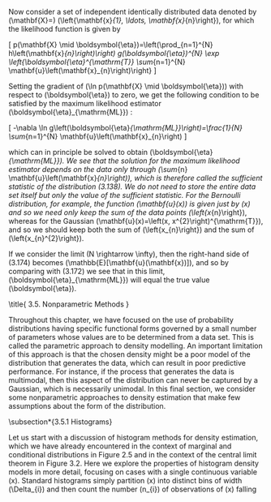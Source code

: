 Now consider a set of independent identically distributed data denoted by \(\mathbf{X}=\) \(\left\{\mathbf{x}_{1}, \ldots, \mathbf{x}_{n}\right\}\), for which the likelihood function is given by

\[
p(\mathbf{X} \mid \boldsymbol{\eta})=\left(\prod_{n=1}^{N} h\left(\mathbf{x}_{n}\right)\right) g(\boldsymbol{\eta})^{N} \exp \left\{\boldsymbol{\eta}^{\mathrm{T}} \sum_{n=1}^{N} \mathbf{u}\left(\mathbf{x}_{n}\right)\right\}
\]

Setting the gradient of \(\ln p(\mathbf{X} \mid \boldsymbol{\eta})\) with respect to \(\boldsymbol{\eta}\) to zero, we get the following condition to be satisfied by the maximum likelihood estimator \(\boldsymbol{\eta}_{\mathrm{ML}}\) :

\[
-\nabla \ln g\left(\boldsymbol{\eta}_{\mathrm{ML}}\right)=\frac{1}{N} \sum_{n=1}^{N} \mathbf{u}\left(\mathbf{x}_{n}\right)
\]

which can in principle be solved to obtain \(\boldsymbol{\eta}_{\mathrm{ML}}\). We see that the solution for the maximum likelihood estimator depends on the data only through \(\sum_{n} \mathbf{u}\left(\mathbf{x}_{n}\right)\), which is therefore called the sufficient statistic of the distribution (3.138). We do not need to store the entire data set itself but only the value of the sufficient statistic. For the Bernoulli distribution, for example, the function \(\mathbf{u}(x)\) is given just by \(x\) and so we need only keep the sum of the data points \(\left\{x_{n}\right\}\), whereas for the Gaussian \(\mathbf{u}(x)=\left(x, x^{2}\right)^{\mathrm{T}}\), and so we should keep both the sum of \(\left\{x_{n}\right\}\) and the sum of \(\left\{x_{n}^{2}\right\}\).

If we consider the limit \(N \rightarrow \infty\), then the right-hand side of (3.174) becomes \(\mathbb{E}[\mathbf{u}(\mathbf{x})]\), and so by comparing with (3.172) we see that in this limit, \(\boldsymbol{\eta}_{\mathrm{ML}}\) will equal the true value \(\boldsymbol{\eta}\).

\title{
3.5. Nonparametric Methods
}

Throughout this chapter, we have focused on the use of probability distributions having specific functional forms governed by a small number of parameters whose values are to be determined from a data set. This is called the parametric approach to density modelling. An important limitation of this approach is that the chosen density might be a poor model of the distribution that generates the data, which can result in poor predictive performance. For instance, if the process that generates the data is multimodal, then this aspect of the distribution can never be captured by a Gaussian, which is necessarily unimodal. In this final section, we consider some nonparametric approaches to density estimation that make few assumptions about the form of the distribution.

\subsection*{3.5.1 Histograms}

Let us start with a discussion of histogram methods for density estimation, which we have already encountered in the context of marginal and conditional distributions in Figure 2.5 and in the context of the central limit theorem in Figure 3.2. Here we explore the properties of histogram density models in more detail, focusing on cases with a single continuous variable \(x\). Standard histograms simply partition \(x\) into distinct bins of width \(\Delta_{i}\) and then count the number \(n_{i}\) of observations of \(x\) falling
